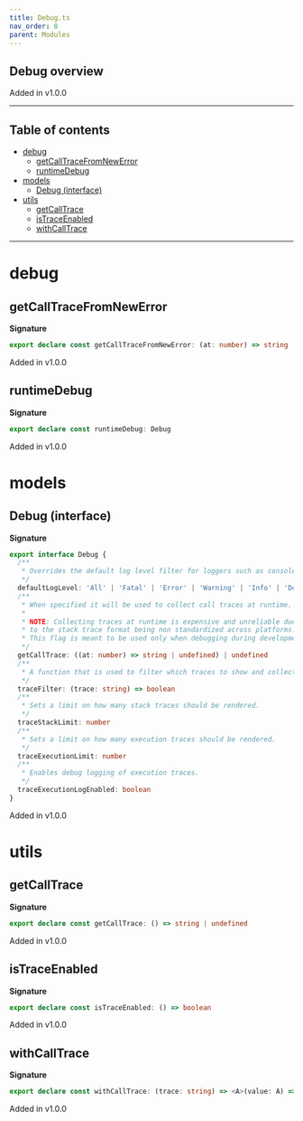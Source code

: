 ```yaml
---
title: Debug.ts
nav_order: 8
parent: Modules
---
```


## Debug overview

Added in v1.0.0

---

<h2 class="text-delta">Table of contents</h2>

- [debug](#debug)
  - [getCallTraceFromNewError](#getcalltracefromnewerror)
  - [runtimeDebug](#runtimedebug)
- [models](#models)
  - [Debug (interface)](#debug-interface)
- [utils](#utils)
  - [getCallTrace](#getcalltrace)
  - [isTraceEnabled](#istraceenabled)
  - [withCallTrace](#withcalltrace)

---

# debug

## getCallTraceFromNewError

**Signature**

```ts
export declare const getCallTraceFromNewError: (at: number) => string | undefined
```

Added in v1.0.0

## runtimeDebug

**Signature**

```ts
export declare const runtimeDebug: Debug
```

Added in v1.0.0

# models

## Debug (interface)

**Signature**

```ts
export interface Debug {
  /**
   * Overrides the default log level filter for loggers such as console.
   */
  defaultLogLevel: 'All' | 'Fatal' | 'Error' | 'Warning' | 'Info' | 'Debug' | 'Trace' | 'None'
  /**
   * When specified it will be used to collect call traces at runtime.
   *
   * NOTE: Collecting traces at runtime is expensive and unreliable due
   * to the stack trace format being non standardized across platforms.
   * This flag is meant to be used only when debugging during development.
   */
  getCallTrace: ((at: number) => string | undefined) | undefined
  /**
   * A function that is used to filter which traces to show and collect.
   */
  traceFilter: (trace: string) => boolean
  /**
   * Sets a limit on how many stack traces should be rendered.
   */
  traceStackLimit: number
  /**
   * Sets a limit on how many execution traces should be rendered.
   */
  traceExecutionLimit: number
  /**
   * Enables debug logging of execution traces.
   */
  traceExecutionLogEnabled: boolean
}
```

Added in v1.0.0

# utils

## getCallTrace

**Signature**

```ts
export declare const getCallTrace: () => string | undefined
```

Added in v1.0.0

## isTraceEnabled

**Signature**

```ts
export declare const isTraceEnabled: () => boolean
```

Added in v1.0.0

## withCallTrace

**Signature**

```ts
export declare const withCallTrace: (trace: string) => <A>(value: A) => A
```

Added in v1.0.0
